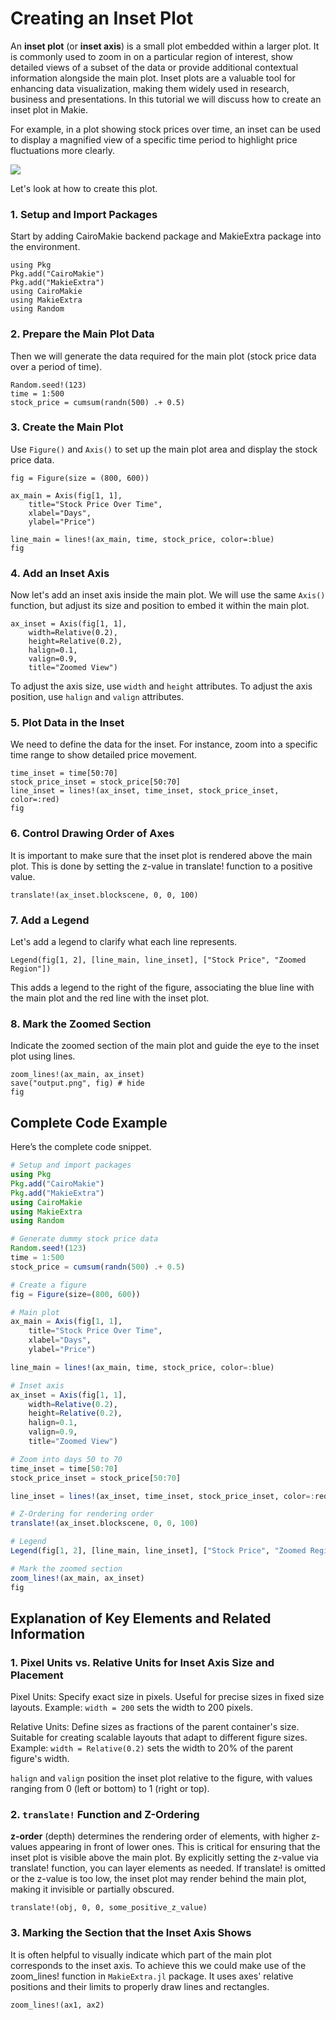 # Creating an Inset Plot

An **inset plot** (or **inset axis**) is a small plot embedded within a larger plot. It is commonly used to zoom in on a particular region of interest, show detailed views of a subset of the data or provide additional contextual information alongside the main plot. Inset plots are a valuable tool for enhancing data visualization, making them widely used in research, business and presentations. In this tutorial we will discuss how to create an inset plot in Makie.

For example, in a plot showing stock prices over time, an inset can be used to display a magnified view of a specific time period to highlight price fluctuations more clearly.

![](output.png)

Let's look at how to create this plot.

### 1. Setup and Import Packages

Start by adding CairoMakie backend package and MakieExtra package into the environment.

```@example inset
using Pkg
Pkg.add("CairoMakie")
Pkg.add("MakieExtra")
using CairoMakie
using MakieExtra
using Random
```

### 2. Prepare the Main Plot Data

Then we will generate the data required for the main plot (stock price data over a period of time).

```@example inset
Random.seed!(123)
time = 1:500
stock_price = cumsum(randn(500) .+ 0.5)
```

### 3. Create the Main Plot

Use `Figure()` and `Axis()` to set up the main plot area and display the stock price data.

```@figure inset
fig = Figure(size = (800, 600))

ax_main = Axis(fig[1, 1],
    title="Stock Price Over Time",
    xlabel="Days",
    ylabel="Price")

line_main = lines!(ax_main, time, stock_price, color=:blue)
fig
```

### 4. Add an Inset Axis

Now let's add an inset axis inside the main plot. We will use the same `Axis()` function, but adjust its size and position to embed it within the main plot.

```@example inset
ax_inset = Axis(fig[1, 1],
    width=Relative(0.2),
    height=Relative(0.2),
    halign=0.1,
    valign=0.9,
    title="Zoomed View")
```

To adjust the axis size, use `width` and `height` attributes. To adjust the axis position, use `halign` and `valign` attributes.

### 5. Plot Data in the Inset

We need to define the data for the inset. For instance, zoom into a specific time range to show detailed price movement.

```@figure inset
time_inset = time[50:70]
stock_price_inset = stock_price[50:70]
line_inset = lines!(ax_inset, time_inset, stock_price_inset, color=:red)
fig
```

### 6. Control Drawing Order of Axes

It is important to make sure that the inset plot is rendered above the main plot. This is done by setting the z-value in translate! function to a positive value.

```@example inset
translate!(ax_inset.blockscene, 0, 0, 100)
```

### 7. Add a Legend

Let's add a legend to clarify what each line represents.

```@example inset
Legend(fig[1, 2], [line_main, line_inset], ["Stock Price", "Zoomed Region"])
```

This adds a legend to the right of the figure, associating the blue line with the main plot and the red line with the inset plot.

### 8. Mark the Zoomed Section

Indicate the zoomed section of the main plot and guide the eye to the inset plot using lines.

```@figure inset
zoom_lines!(ax_main, ax_inset)
save("output.png", fig) # hide
fig
```

## Complete Code Example

Here’s the complete code snippet.

```julia
# Setup and import packages
using Pkg
Pkg.add("CairoMakie")
Pkg.add("MakieExtra")
using CairoMakie
using MakieExtra
using Random

# Generate dummy stock price data
Random.seed!(123)
time = 1:500
stock_price = cumsum(randn(500) .+ 0.5)

# Create a figure
fig = Figure(size=(800, 600))

# Main plot
ax_main = Axis(fig[1, 1],
    title="Stock Price Over Time",
    xlabel="Days",
    ylabel="Price")

line_main = lines!(ax_main, time, stock_price, color=:blue)

# Inset axis
ax_inset = Axis(fig[1, 1],
    width=Relative(0.2),
    height=Relative(0.2),
    halign=0.1,
    valign=0.9,
    title="Zoomed View")

# Zoom into days 50 to 70
time_inset = time[50:70]
stock_price_inset = stock_price[50:70]

line_inset = lines!(ax_inset, time_inset, stock_price_inset, color=:red)

# Z-Ordering for rendering order
translate!(ax_inset.blockscene, 0, 0, 100)

# Legend
Legend(fig[1, 2], [line_main, line_inset], ["Stock Price", "Zoomed Region"])

# Mark the zoomed section
zoom_lines!(ax_main, ax_inset)
fig
```

## Explanation of Key Elements and Related Information

### 1. Pixel Units vs. Relative Units for Inset Axis Size and Placement

Pixel Units: Specify exact size in pixels. Useful for precise sizes in fixed size layouts.
Example: `width = 200` sets the width to 200 pixels.

Relative Units: Define sizes as fractions of the parent container's size. Suitable for creating scalable layouts that adapt to different figure sizes.
Example: `width = Relative(0.2)` sets the width to 20% of the parent figure's width.

`halign` and `valign` position the inset plot relative to the figure, with values ranging from 0 (left or bottom) to 1 (right or top).

### 2. `translate!` Function and Z-Ordering

**z-order** (depth) determines the rendering order of elements, with higher z-values appearing in front of lower ones. This is critical for ensuring that the inset plot is visible above the main plot. By explicitly setting the z-value via translate! function, you can layer elements as needed. If translate! is omitted or the z-value is too low, the inset plot may render behind the main plot, making it invisible or partially obscured.

```
translate!(obj, 0, 0, some_positive_z_value)
```

### 3. Marking the Section that the Inset Axis Shows

It is often helpful to visually indicate which part of the main plot corresponds to the inset axis. To achieve this we could make use of the zoom_lines! function in `MakieExtra.jl` package. It uses axes' relative positions and their limits to properly draw lines and rectangles.

```
zoom_lines!(ax1, ax2)
```